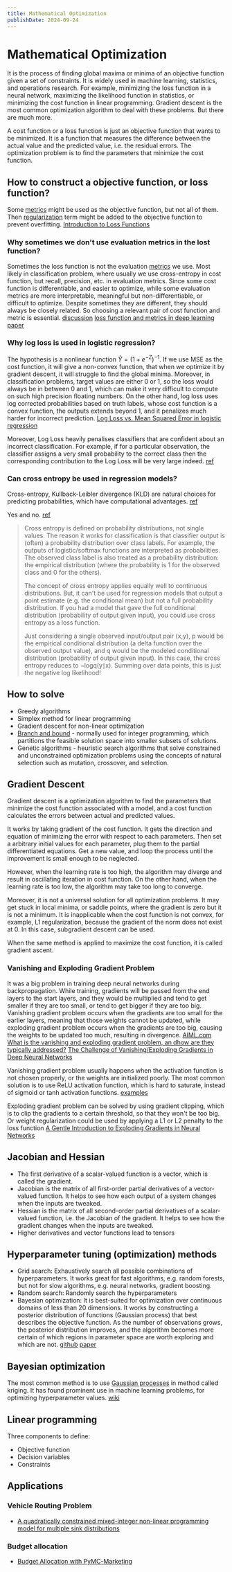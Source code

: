 ```yaml
---
title: Mathematical Optimization
publishDate: 2024-09-24
---
```


# Mathematical Optimization

It is the process of finding global maxima or minima of an objective function given a set of constraints. It is widely used in machine learning, statistics, and operations research. For example, minimizing the loss function in a neural network, maximizing the likelihood function in statistics, or minimizing the cost function in linear programming. Gradient descent is the most common optimization algorithm to deal with these problems. But there are much more.

A cost function or a loss function is just an objective function that wants to be minimized. It is a function that measures the difference between the actual value and the predicted value, i.e. the residual errors. The optimization problem is to find the parameters that minimize the cost function.

## How to construct a objective function, or loss function?

Some [metrics](metrics.md) might be used as the objective function, but not all of them. Then [regularization](regularization.md) term might be added to the objective function to prevent overfitting. [Introduction to Loss Functions](https://www.datarobot.com/blog/introduction-to-loss-functions/)

### Why sometimes we don't use evaluation metrics in the lost function?

Sometimes the loss function is not the evaluation [metrics](metrics.md) we use. Most likely in classification problem, where usually we use cross-entropy in cost function, but recall, precision, etc. in evaluation metrics. Since some cost function is differentiable, and easier to optimize, while some evaluation metrics are more interpretable, meaningful but non-differentiable, or difficult to optimize. Despite sometimes they are different, they should always be closely related. So choosing a relevant pair of cost function and metric is essential. [discussion](https://stats.stackexchange.com/questions/379264/why-do-we-use-loss-functions-to-estimate-a-model-instead-of-evaluation-metrics-l) [loss function and metrics in deep learning paper](https://arxiv.org/pdf/2307.02694)

### Why log loss is used in logistic regression?

The hypothesis is a nonlinear function $\hat{Y} = (1+e^{-Z})^{-1}$. If we use MSE as the cost function, it will give a non-convex function, that when we optimize it by gradient descent, it will struggle to find the global minima. Moreover, in classification problems, target values are either 0 or 1, so the loss would always be in between 0 and 1, which can make it very difficult to compute on such high precision floating numbers. On the other hand, log loss uses log corrected probabilities based on truth labels, whose cost function is a convex function, the outputs extends beyond 1, and it penalizes much harder for incorrect prediction. [Log Loss vs. Mean Squared Error in logistic regression](https://www.analyticsvidhya.com/blog/2020/11/binary-cross-entropy-aka-log-loss-the-cost-function-used-in-logistic-regression/)

Moreover, Log Loss heavily penalises classifiers that are confident about an incorrect classification. For example, if for a particular observation, the classifier assigns a very small probability to the correct class then the corresponding contribution to the Log Loss will be very large indeed. [ref](https://www.r-bloggers.com/2015/12/making-sense-of-logarithmic-loss/)

### Can cross entropy be used in regression models?

Cross-entropy, Kullback-Leibler divergence (KLD) are natural choices for predicting probabilities, which have computational advantages. [ref](https://stats.stackexchange.com/a/412971)

Yes and no. [ref](https://stats.stackexchange.com/a/215484)

> Cross entropy is defined on probability distributions, not single values. The reason it works for classification is that classifier output is (often) a probability distribution over class labels. For example, the outputs of logistic/softmax functions are interpreted as probabilities. The observed class label is also treated as a probability distribution: the empirical distribution (where the probability is 1 for the observed class and 0 for the others).
>
> The concept of cross entropy applies equally well to continuous distributions. But, it can't be used for regression models that output a point estimate (e.g. the conditional mean) but not a full probability distribution. If you had a model that gave the full conditional distribution (probability of output given input), you could use cross entropy as a loss function.
>
> Just considering a single observed input/output pair (x,y), p would be the empirical conditional distribution (a delta function over the observed output value), and q would be the modeled conditional distribution (probability of output given input). In this case, the cross entropy reduces to −logq(y∣x). Summing over data points, this is just the negative log likelihood!

## How to solve

- Greedy algorithms
- Simplex method for linear programming
- Gradient descent for non-linear optimization
- [Branch and bound](http://web.tecnico.ulisboa.pt/mcasquilho/compute/_linpro/TaylorB_module_c.pdf) - normally used for integer programming, which partitions the feasible solution space
  into smaller subsets of solutions.
- Genetic algorithms - heuristic search algorithms that solve constrained and unconstrained optimization problems using the concepts of natural selection such as mutation, crossover, and selection.

## Gradient Descent

Gradient descent is a optimization algorithm to find the parameters that minimize the cost function associated with a model, and a cost function calculates the errors between actual and predicted values.

It works by taking gradient of the cost function. It gets the direction and equation of minimizing the error with respect to each parameters. Then set a arbitrary initial values for each parameter, plug them to the partial differentiated equations. Get a new value, and loop the process until the improvement is small enough to be neglected.

However, when the learning rate is too high, the algorithm may diverge and result in oscillating iteration in cost function. On the other hand, when the learning rate is too low, the algorithm may take too long to converge.

Moreover, it is not a universal solution for all optimization problems. It may get stuck in local minima, or saddle points, where the gradient is zero but it is not a minimum. It is inapplicable when the cost function is not convex, for example, L1 regularization, because the gradient of the norm does not exist at 0. In this case, subgradient descent can be used.

When the same method is applied to maximize the cost function, it is called gradient ascent.

### Vanishing and Exploding Gradient Problem

It was a big problem in training deep neural networks during backpropagation. While training, gradients will be passed from the end layers to the start layers, and they would be multiplied and tend to get smaller if they are too small, or tend to get bigger if they are too big. Vanishing gradient problem occurs when the gradients are too small for the earlier layers, meaning that those weights cannot be updated, while exploding gradient problem occurs when the gradients are too big, causing the weights to be updated too much, resulting in divergence. [AIML.com What is the vanishing and exploding gradient problem, an dhow are they typically addressed?](https://aiml.com/what-do-you-mean-by-vanishing-and-exploding-gradient-problem-and-how-are-they-typically-addressed/) [The Challenge of Vanishing/Exploding Gradients in Deep Neural Networks](https://www.analyticsvidhya.com/blog/2021/06/the-challenge-of-vanishing-exploding-gradients-in-deep-neural-networks/)

Vanishing gradient problem usually happens when the activation function is not chosen properly, or the weights are initialized poorly. The most common solution is to use ReLU activation function, which is hard to saturate, instead of sigmoid or tanh activation functions. [examples](https://machinelearningmastery.com/how-to-fix-vanishing-gradients-using-the-rectified-linear-activation-function/)

Exploding gradient problem can be solved by using gradient clipping, which is to clip the gradients to a certain threshold, so that they won't be too big. Or weight regularization could be used by applying a L1 or L2 penalty to the loss function [A Gentle Introduction to Exploding Gradients in Neural Networks](https://machinelearningmastery.com/exploding-gradients-in-neural-networks/)

## Jacobian and Hessian

- The first derivative of a scalar-valued function is a vector, which is called the gradient.
- Jacobian is the matrix of all first-order partial derivatives of a vector-valued function. It helps to see how each output of a system changes when the inputs are tweaked.
- Hessian is the matrix of all second-order partial derivatives of a scalar-valued function, i.e. the Jacobian of the gradient. It helps to see how the gradient changes when the inputs are tweaked.
- Higher derivatives and vector functions lead to tensors

## Hyperparameter tuning (optimization) methods

- Grid search: Exhaustively search all possible combinations of hyperparameters. It works great for fast algorithms, e.g. random forests, but not for slow algorithms, e.g. neural networks, gradient boosting.
- Random search: Randomly search the hyperparameters
- Bayesian optimization: It is best-suited for optimization over continuous domains of less than 20 dimensions. It works by constructing a posterior distribution of functions (Gaussian process) that best describes the objective function. As the number of observations grows, the posterior distribution improves, and the algorithm becomes more certain of which regions in parameter space are worth exploring and which are not. [github](https://github.com/bayesian-optimization/BayesianOptimization) [paper](https://arxiv.org/abs/1807.02811)

## Bayesian optimization

The most common method is to use [Gaussian processes](gaussian-processes.md) in method called kriging. It has found prominent use in machine learning problems, for optimizing hyperparameter values. [wiki](https://en.wikipedia.org/wiki/Bayesian_optimization)

## Linear programming

Three components to define:

- Objective function
- Decision variables
- Constraints

## Applications

### Vehicle Routing Problem

- [A quadratically constrained mixed-integer non-linear programming model for multiple sink distributions](https://www.sciencedirect.com/science/article/pii/S2405844024145598)

### Budget allocation

- [Budget Allocation with PyMC-Marketing](https://www.pymc-marketing.io/en/stable/notebooks/mmm/mmm_budget_allocation_example.html#example-use-cases)
